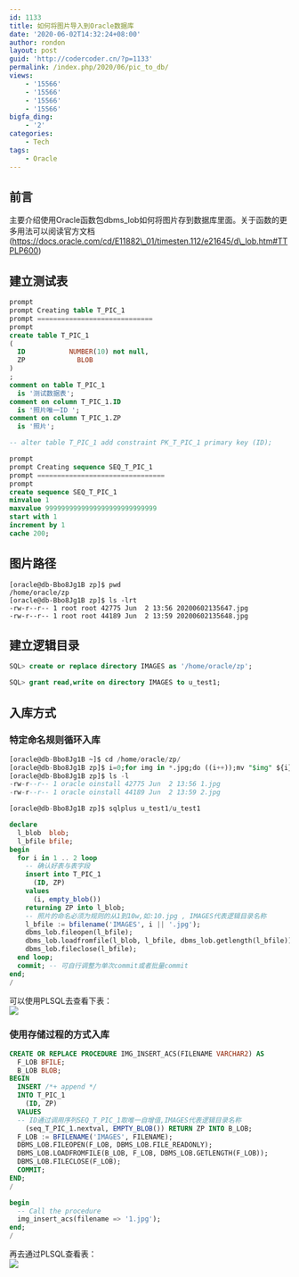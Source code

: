 ```yaml
---
id: 1133
title: 如何将图片导入到Oracle数据库
date: '2020-06-02T14:32:24+08:00'
author: rondon
layout: post
guid: 'http://codercoder.cn/?p=1133'
permalink: /index.php/2020/06/pic_to_db/
views:
    - '15566'
    - '15566'
    - '15566'
    - '15566'
bigfa_ding:
    - '2'
categories:
    - Tech
tags:
    - Oracle
---
```


## 前言

主要介绍使用Oracle函数包dbms\_lob如何将图片存到数据库里面。关于函数的更多用法可以阅读官方文档(https://docs.oracle.com/cd/E11882\_01/timesten.112/e21645/d\_lob.htm#TTPLP600)

## 建立测试表

```sql
prompt
prompt Creating table T_PIC_1
prompt =============================
prompt
create table T_PIC_1
(
  ID           NUMBER(10) not null,
  ZP             BLOB
)
;
comment on table T_PIC_1
  is '测试数据表';
comment on column T_PIC_1.ID
  is '照片唯一ID ';
comment on column T_PIC_1.ZP
  is '照片';

-- alter table T_PIC_1 add constraint PK_T_PIC_1 primary key (ID);

prompt
prompt Creating sequence SEQ_T_PIC_1
prompt ================================
prompt
create sequence SEQ_T_PIC_1
minvalue 1
maxvalue 9999999999999999999999999999
start with 1
increment by 1
cache 200;

```

## 图片路径

```
[oracle@db-Bbo8Jg1B zp]$ pwd
/home/oracle/zp
[oracle@db-Bbo8Jg1B zp]$ ls -lrt
-rw-r--r-- 1 root root 42775 Jun  2 13:56 20200602135647.jpg
-rw-r--r-- 1 root root 44189 Jun  2 13:59 20200602135648.jpg

```

## 建立逻辑目录

```sql
SQL> create or replace directory IMAGES as '/home/oracle/zp';

SQL> grant read,write on directory IMAGES to u_test1;

```

## 入库方式

### 特定命名规则循环入库

```sql
[oracle@db-Bbo8Jg1B ~]$ cd /home/oracle/zp/
[oracle@db-Bbo8Jg1B zp]$ i=0;for img in *.jpg;do ((i++));mv "$img" ${i}.jpg;done
[oracle@db-Bbo8Jg1B zp]$ ls -l
-rw-r--r-- 1 oracle oinstall 42775 Jun  2 13:56 1.jpg
-rw-r--r-- 1 oracle oinstall 44189 Jun  2 13:59 2.jpg

[oracle@db-Bbo8Jg1B zp]$ sqlplus u_test1/u_test1

declare
  l_blob  blob;
  l_bfile bfile;
begin
  for i in 1 .. 2 loop
    -- 确认好表与表字段
    insert into T_PIC_1
      (ID, ZP)
    values
      (i, empty_blob())
    returning ZP into l_blob;
    -- 照片的命名必须为规则的从1到10w,如:10.jpg , IMAGES代表逻辑目录名称
    l_bfile := bfilename('IMAGES', i || '.jpg');
    dbms_lob.fileopen(l_bfile);
    dbms_lob.loadfromfile(l_blob, l_bfile, dbms_lob.getlength(l_bfile));
    dbms_lob.fileclose(l_bfile);
  end loop;
  commit; -- 可自行调整为单次commit或者批量commit
end;
/

```

可以使用PLSQL去查看下表：  
![](http://codercoder.cn/wp-content/uploads/2020/06/12324d464198d259d380b71ea8ddb469.png)

### 使用存储过程的方式入库

```sql
CREATE OR REPLACE PROCEDURE IMG_INSERT_ACS(FILENAME VARCHAR2) AS
  F_LOB BFILE;
  B_LOB BLOB;
BEGIN
  INSERT /*+ append */
  INTO T_PIC_1
    (ID, ZP)
  VALUES
  -- ID通过调用序列SEQ_T_PIC_1取唯一自增值,IMAGES代表逻辑目录名称
    (seq_T_PIC_1.nextval, EMPTY_BLOB()) RETURN ZP INTO B_LOB;
  F_LOB := BFILENAME('IMAGES', FILENAME);
  DBMS_LOB.FILEOPEN(F_LOB, DBMS_LOB.FILE_READONLY);
  DBMS_LOB.LOADFROMFILE(B_LOB, F_LOB, DBMS_LOB.GETLENGTH(F_LOB));
  DBMS_LOB.FILECLOSE(F_LOB);
  COMMIT;
END;
/

```

```sql
begin
  -- Call the procedure
  img_insert_acs(filename => '1.jpg');
end;
/


```

再去通过PLSQL查看表：  
![](http://codercoder.cn/wp-content/uploads/2020/06/b7a8b549c1cdb36cc508be3a4afe8ac4.png)